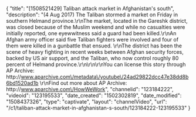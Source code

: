{
    "title": "[1508521429] Taliban attack market in Afghanistan's south",
    "description": "(4 Aug 2017) The Taliban stormed a market on Friday in southern Helmand province.\r\nThe market, located in the Gareshk district, was closed because of the Muslim weekend and while no casualties were initially reported, one eyewwitness said a guard had been killed.\r\nAn Afghan army officer said five Taliban fighters were involved and four of them were killed in a gunbattle that ensued. \r\nThe district has been the scene of heavy fighting in recent weeks between Afghan security forces, backed by US air support, and the Taliban, who now control roughly 80 percent of Helmand province.\r\n\r\n\r\nYou can license this story through AP Archive: http:\/\/www.aparchive.com\/metadata\/youtube\/24ad29822dcc47e38dd8b6bd1520ad1b \r\nFind out more about AP Archive: http:\/\/www.aparchive.com\/HowWeWork",
    "channelid": "123184222",
    "videoid": "123195533",
    "date_created": "1502302819",
    "date_modified": "1508437326",
    "type": "captivate",
    "layout": "channelVideo",
    "url": "\/c1\/taliban-attack-market-in-afghanistan-s-south\/123184222-123195533"
}